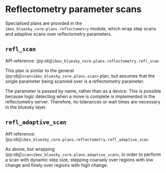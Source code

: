 # Reflectometry parameter scans

Specialised plans are provided in the `ibex_bluesky_core.plans.reflectometry` module, which wrap step scans and
adaptive scans over reflectometry parameters.

## `refl_scan`

API reference: {py:obj}`ibex_bluesky_core.plans.reflectometry.refl_scan`

This plan is similar to the general {py:obj}`scan<ibex_bluesky_core.plans.scan>` plan, but assumes that the single
parameter being scanned over is a reflectometry parameter.

The parameter is passed by name, rather than as a device. This is possible because logic detecting when a move is
complete is implemented in the reflectometry server. Therefore, no tolerances or wait times are necessary in the
bluesky layer.

## `refl_adaptive_scan`

API reference: {py:obj}`ibex_bluesky_core.plans.reflectometry.refl_adaptive_scan`

As above, but wrapping {py:obj}`scan<ibex_bluesky_core.plans.adaptive_scan>`, in order to perform a scan with dynamic
step size, stepping coarsely over regions with low change and finely over regions with high change.
